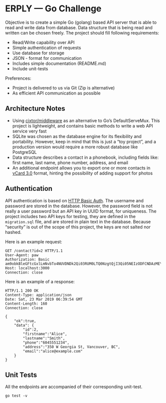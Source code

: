 # ERPLY — Go Challenge

Objective is to create a simple Go (golang) based API server that is able to read and write data from database. Data structure that is being read and written can be chosen freely. The project should fill following requirements:

- Read/Write capability over API
- Simple authentication of requests
- Use database for storage
- JSON - format for communication
- Includes simple documentation (README.md)
- Include unit-tests

Preferences:

- Project is delivered to us via Git (Zip is alternative)
- As efficient API communication as possible

## Architecture Notes

- Using [cixtor/middleware](https://github.com/cixtor/middleware) as an alternative to Go’s DefaultServeMux. This project is lightweight, and contains basic methods to write a web API service very fast
- SQLite was chosen as the database engine for its flexibility and portability. However, keep in mind that this is just a “toy project”, and a production version would require a more robust database like PostgreSQL
- Data structure describes a contact in a phonebook, including fields like: first name, last name, phone number, address, and email
- An additional endpoint allows you to export one or more contacts in [vCard 3.0](https://en.wikipedia.org/wiki/VCard) format, hinting the possibility of adding support for photos

## Authentication

API authentication is based on [HTTP Basic Auth](https://en.wikipedia.org/wiki/Basic_access_authentication). The username and password are stored in the database. However, the password field is not really a user password but an API key in UUID format, for uniqueness. The project includes two API keys for testing, they are defined in the `migration.sql` file, and are stored in plain text in the database. Because “security” is out of the scope of this project, the keys are not salted nor hashed.

Here is an example request:

```
GET /contact?id=2 HTTP/1.1
User-Agent: paw
Authorization: Basic am9obkBleGFtcGxlLmNvbTo4NUVDNDk2Qi03RUM0LTQ0NzgtQjI3Qi05NEIzODFCNDAzMEY=
Host: localhost:3000
Connection: close
```

Here is an example of a response:

```
HTTP/1.1 200 OK
Content-Type: application/json
Date: Sat, 23 Mar 2019 06:39:54 GMT
Content-Length: 160
Connection: close

{
    "ok":true,
    "data": {
        "id":2,
        "firstname":"Alice",
        "lastname":"Smith",
        "phone":"6045551234",
        "address":"350 W Georgia St, Vancouver, BC",
        "email":"alice@example.com"
    }
}
```

## Unit Tests

All the endpoints are accompanied of their corresponding unit-test.


```
go test -v
```
